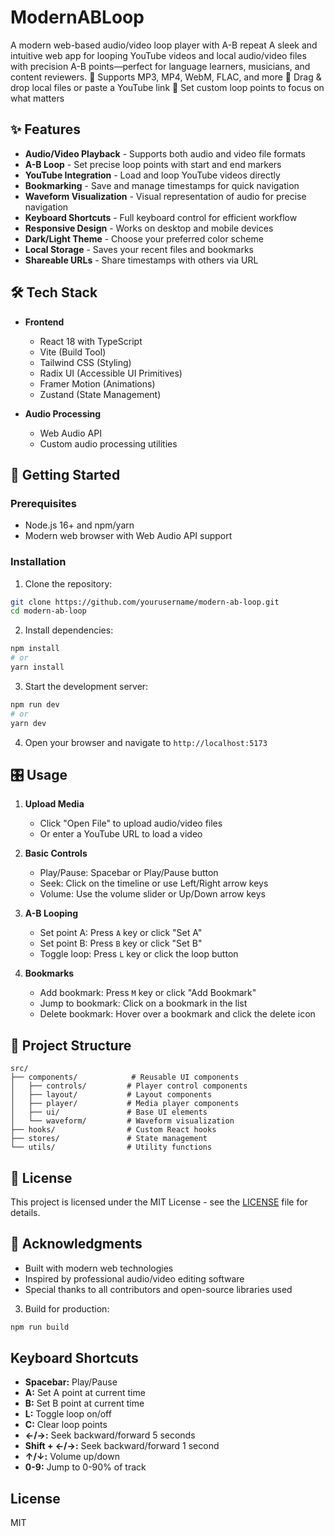 # ModernABLoop

A modern web-based audio/video loop player with A-B repeat
A sleek and intuitive web app for looping YouTube videos and local audio/video files with precision A-B points—perfect for language learners, musicians, and content reviewers.
🎯 Supports MP3, MP4, WebM, FLAC, and more
📼 Drag & drop local files or paste a YouTube link
🔁 Set custom loop points to focus on what matters

## ✨ Features

- **Audio/Video Playback** - Supports both audio and video file formats
- **A-B Loop** - Set precise loop points with start and end markers
- **YouTube Integration** - Load and loop YouTube videos directly
- **Bookmarking** - Save and manage timestamps for quick navigation
- **Waveform Visualization** - Visual representation of audio for precise navigation
- **Keyboard Shortcuts** - Full keyboard control for efficient workflow
- **Responsive Design** - Works on desktop and mobile devices
- **Dark/Light Theme** - Choose your preferred color scheme
- **Local Storage** - Saves your recent files and bookmarks
- **Shareable URLs** - Share timestamps with others via URL

## 🛠 Tech Stack

- **Frontend**

  - React 18 with TypeScript
  - Vite (Build Tool)
  - Tailwind CSS (Styling)
  - Radix UI (Accessible UI Primitives)
  - Framer Motion (Animations)
  - Zustand (State Management)

- **Audio Processing**
  - Web Audio API
  - Custom audio processing utilities

## 🚀 Getting Started

### Prerequisites

- Node.js 16+ and npm/yarn
- Modern web browser with Web Audio API support

### Installation

1. Clone the repository:

```bash
git clone https://github.com/yourusername/modern-ab-loop.git
cd modern-ab-loop
```

2. Install dependencies:

```bash
npm install
# or
yarn install
```

3. Start the development server:

```bash
npm run dev
# or
yarn dev
```

4. Open your browser and navigate to `http://localhost:5173`

## 🎛 Usage

1. **Upload Media**

   - Click "Open File" to upload audio/video files
   - Or enter a YouTube URL to load a video

2. **Basic Controls**

   - Play/Pause: Spacebar or Play/Pause button
   - Seek: Click on the timeline or use Left/Right arrow keys
   - Volume: Use the volume slider or Up/Down arrow keys

3. **A-B Looping**

   - Set point A: Press `A` key or click "Set A"
   - Set point B: Press `B` key or click "Set B"
   - Toggle loop: Press `L` key or click the loop button

4. **Bookmarks**
   - Add bookmark: Press `M` key or click "Add Bookmark"
   - Jump to bookmark: Click on a bookmark in the list
   - Delete bookmark: Hover over a bookmark and click the delete icon

## 🎨 Project Structure

```
src/
├── components/            # Reusable UI components
│   ├── controls/         # Player control components
│   ├── layout/           # Layout components
│   ├── player/           # Media player components
│   ├── ui/               # Base UI elements
│   └── waveform/         # Waveform visualization
├── hooks/                # Custom React hooks
├── stores/               # State management
└── utils/                # Utility functions
```

## 📝 License

This project is licensed under the MIT License - see the [LICENSE](LICENSE) file for details.

## 🙏 Acknowledgments

- Built with modern web technologies
- Inspired by professional audio/video editing software
- Special thanks to all contributors and open-source libraries used

3. Build for production:

```bash
npm run build
```

## Keyboard Shortcuts

- **Spacebar:** Play/Pause
- **A:** Set A point at current time
- **B:** Set B point at current time
- **L:** Toggle loop on/off
- **C:** Clear loop points
- **←/→:** Seek backward/forward 5 seconds
- **Shift + ←/→:** Seek backward/forward 1 second
- **↑/↓:** Volume up/down
- **0-9:** Jump to 0-90% of track

## License

MIT
